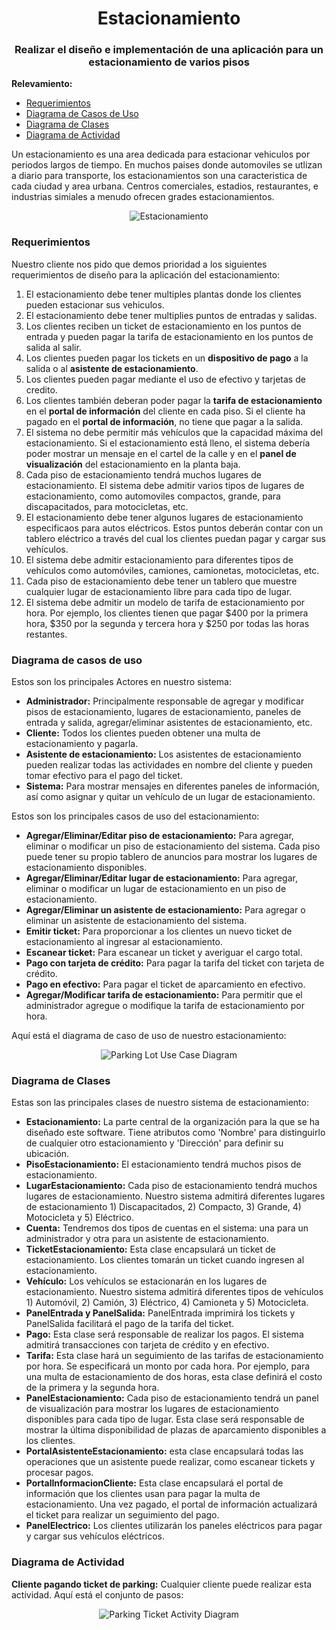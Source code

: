 <h1 align="center">Estacionamiento</h1>
<h3 align="center">Realizar el diseño e implementación de una aplicación para un estacionamiento de varios pisos</h3>

**Relevamiento:**

* [Requerimientos](#requerimientos)
* [Diagrama de Casos de Uso](#diagrama-de-casos-de-uso)
* [Diagrama de Clases](#diagrama-de-clases)
* [Diagrama de Actividad](#diagrama-de-actividad)

Un estacionamiento es una area dedicada para estacionar vehiculos por periodos largos de tiempo. En muchos paises donde automoviles se utlizan a diario para transporte, los estacionamientos son una caracteristica de cada ciudad y area urbana. Centros comerciales, estadios, restaurantes, e industrias simiales a menudo ofrecen grades estacionamientos.

<p align="center">
    <img src="https://github.com/ET12Objetos/TrabajoPracticoIntegrador/blob/main/diagramas/estacionamiento/parking-lot.png" alt="Estacionamiento">
</p>

### Requerimientos

Nuestro cliente nos pido que demos prioridad a los siguientes requerimientos de diseño para la aplicación del estacionamiento:

1. El estacionamiento debe tener multiples plantas donde los clientes pueden estacionar sus vehiculos.
2. El estacionamiento debe tener multiplies puntos de entradas y salidas.
3. Los clientes reciben un ticket de estacionamiento en los puntos de entrada y pueden pagar la tarifa de estacionamiento en los puntos de salida al salir.
4. Los clientes pueden pagar los tickets en un **dispositivo de pago** a la salida o al **asistente de estacionamiento**.
5. Los clientes pueden pagar mediante el uso de efectivo y tarjetas de credito.
6. Los clientes también deberan poder pagar la **tarifa de estacionamiento** en el **portal de información** del cliente en cada piso. Si el cliente ha pagado en el **portal de información**, no tiene que pagar a la salida.
7. El sistema no debe permitir más vehículos que la capacidad máxima del estacionamiento. Si el estacionamiento está lleno, el sistema debería poder mostrar un mensaje en el cartel de la calle y en el **panel de visualización** del estacionamiento en la planta baja.
8. Cada piso de estacionamiento tendrá muchos lugares de estacionamiento. El sistema debe admitir varios tipos de lugares de estacionamiento, como automoviles compactos, grande, para discapacitados, para motocicletas, etc.
9. El estacionamiento debe tener algunos lugares de estacionamiento especificaos para autos eléctricos. Estos puntos deberán contar con un tablero eléctrico a través del cual los clientes puedan pagar y cargar sus vehículos.
10. El sistema debe admitir estacionamiento para diferentes tipos de vehículos como automóviles, camiones, camionetas, motocicletas, etc.
11. Cada piso de estacionamiento debe tener un tablero que muestre cualquier lugar de estacionamiento libre para cada tipo de lugar.
12. El sistema debe admitir un modelo de tarifa de estacionamiento por hora. Por ejemplo, los clientes tienen que pagar $400 por la primera hora, $350 por la segunda y tercera hora y $250 por todas las horas restantes.


### Diagrama de casos de uso

Estos son los principales Actores en nuestro sistema:

* **Administrador:** Principalmente responsable de agregar y modificar pisos de estacionamiento, lugares de estacionamiento, paneles de entrada y salida, agregar/eliminar asistentes de estacionamiento, etc.
* **Cliente:** Todos los clientes pueden obtener una multa de estacionamiento y pagarla.
* **Asistente de estacionamiento:** Los asistentes de estacionamiento pueden realizar todas las actividades en nombre del cliente y pueden tomar efectivo para el pago del ticket.
* **Sistema:** Para mostrar mensajes en diferentes paneles de información, así como asignar y quitar un vehículo de un lugar de estacionamiento.

Estos son los principales casos de uso del estacionamiento:

* **Agregar/Eliminar/Editar piso de estacionamiento:** Para agregar, eliminar o modificar un piso de estacionamiento del sistema. Cada piso puede tener su propio tablero de anuncios para mostrar los lugares de estacionamiento disponibles.
* **Agregar/Eliminar/Editar lugar de estacionamiento:** Para agregar, eliminar o modificar un lugar de estacionamiento en un piso de estacionamiento.
* **Agregar/Eliminar un asistente de estacionamiento:** Para agregar o eliminar un asistente de estacionamiento del sistema.
* **Emitir ticket:** Para proporcionar a los clientes un nuevo ticket de estacionamiento al ingresar al estacionamiento.
* **Escanear ticket:** Para escanear un ticket y averiguar el cargo total.
* **Pago con tarjeta de crédito:** Para pagar la tarifa del ticket con tarjeta de crédito.
* **Pago en efectivo:** Para pagar el ticket de aparcamiento en efectivo.
* **Agregar/Modificar tarifa de estacionamiento:** Para permitir que el administrador agregue o modifique la tarifa de estacionamiento por hora.

Aquí está el diagrama de caso de uso de nuestro estacionamiento:

<p align="center">
    <img src="https://github.com/ET12Objetos/TrabajoPracticoIntegrador/blob/main/diagramas/estacionamiento/parking-use-case-diagram.svg" alt="Parking Lot Use Case Diagram">
</p>

### Diagrama de Clases

Estas son las principales clases de nuestro sistema de estacionamiento:

* **Estacionamiento:** La parte central de la organización para la que se ha diseñado este software. Tiene atributos como 'Nombre' para distinguirlo de cualquier otro estacionamiento y 'Dirección' para definir su ubicación.
* **PisoEstacionamiento:** El estacionamiento tendrá muchos pisos de estacionamiento.
* **LugarEstacionamiento:** Cada piso de estacionamiento tendrá muchos lugares de estacionamiento. Nuestro sistema admitirá diferentes lugares de estacionamiento 1) Discapacitados, 2) Compacto, 3) Grande, 4) Motocicleta y 5) Eléctrico.
* **Cuenta:** Tendremos dos tipos de cuentas en el sistema: una para un administrador y otra para un asistente de estacionamiento.
* **TicketEstacionamiento:** Esta clase encapsulará un ticket de estacionamiento. Los clientes tomarán un ticket cuando ingresen al estacionamiento.
* **Vehículo:** Los vehículos se estacionarán en los lugares de estacionamiento. Nuestro sistema admitirá diferentes tipos de vehículos 1) Automóvil, 2) Camión, 3) Eléctrico, 4) Camioneta y 5) Motocicleta.
* **PanelEntrada y PanelSalida:** PanelEntrada imprimirá los tickets y PanelSalida facilitará el pago de la tarifa del ticket.
* **Pago:** Esta clase será responsable de realizar los pagos. El sistema admitirá transacciones con tarjeta de crédito y en efectivo.
* **Tarifa:** Esta clase hará un seguimiento de las tarifas de estacionamiento por hora. Se especificará un monto por cada hora. Por ejemplo, para una multa de estacionamiento de dos horas, esta clase definirá el costo de la primera y la segunda hora.
* **PanelEstacionamiento:** Cada piso de estacionamiento tendrá un panel de visualización para mostrar los lugares de estacionamiento disponibles para cada tipo de lugar. Esta clase será responsable de mostrar la última disponibilidad de plazas de aparcamiento disponibles a los clientes.
* **PortalAsistenteEstacionamiento:** esta clase encapsulará todas las operaciones que un asistente puede realizar, como escanear tickets y procesar pagos.
* **PortalInformacionCliente:** Esta clase encapsulará el portal de información que los clientes usan para pagar la multa de estacionamiento. Una vez pagado, el portal de información actualizará el ticket para realizar un seguimiento del pago.
* **PanelElectrico:** Los clientes utilizarán los paneles eléctricos para pagar y cargar sus vehículos eléctricos.

### Diagrama de Actividad

**Cliente pagando ticket de parking:** Cualquier cliente puede realizar esta actividad. Aquí está el conjunto de pasos:

<p align="center">
    <img src="https://github.com/ET12Objetos/TrabajoPracticoIntegrador/blob/main/diagramas/estacionamiento/parking-ticket.svg" alt="Parking Ticket Activity Diagram">
</p>